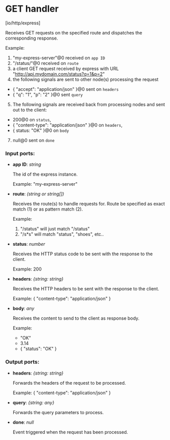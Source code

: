 # GET handler

[io/http/express]

Receives GET requests on the specified route and dispatches the corresponding response.

Example:
1. "my-express-server"@0 received on `app ID`
2. "/status/"@0 received on `route`
3. a client GET request received by express with URL "http://api.mydomain.com/status?q=1&p=2"
4. the following signals are sent to other node(s) processing the request
- {
 "accept": "application/json"
}@0 sent on `headers`
- { "q": "1", "p": "2" }@0 sent `query`
5. The following signals are received back from processing nodes and sent out to the client:
- 200@0 on `status`,
- {
    "content-type": "application/json" 
  }@0 on `headers`,
- { status: "OK" }@0 on `body`
7. null@0 sent on `done`


### Input ports:

* __app ID__: _string_

    The id of the express instance.
    
    Example: 
    "my-express-server"



* __route__: _(string or string[])_

    Receives the route(s) to handle requests for. Route be specified as exact match (1) or as pattern match (2).
    
    Example:
    1) "/status" will just match "/status"
    2) "/s*s" will match "status", "shoes", etc..



* __status__: _number_

    Receives the HTTP status code to be sent with the response to the client.
    
    Example: 
    200



* __headers__: _{string: string}_

    Receives the HTTP headers to be sent with the response to the client.
    
    Example: 
    {
      "content-type": "application/json"
    }



* __body__: _any_

    Receives the content to send to the client as response body.
    
    Example:
    - "OK"
    - 3.14
    - { "status": "OK" }



### Output ports:

* __headers__: _{string: string}_

    Forwards  the headers of the request to be processed.
    
    Example: 
    {
      "content-type": "application/json"
    }



* __query__: _{string: any}_

    Forwards the query parameters to process.



* __done__: _null_

    Event triggered when the request has been processed.




